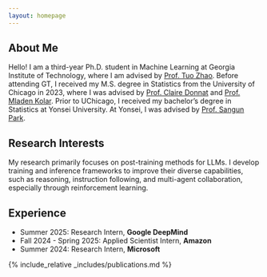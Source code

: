 ```yaml
---
layout: homepage
---
```


## About Me

Hello! I am a third-year Ph.D. student in Machine Learning at Georgia Institute of Technology, where I am advised by [Prof. Tuo Zhao](https://www2.isye.gatech.edu/~tzhao80/). Before attending GT, I received my M.S. degree in Statistics from the University of Chicago in 2023, where I was advised by [Prof. Claire Donnat](https://donnate.github.io/) and [Prof. Mladen Kolar](https://mkolar.coffeejunkies.org/). Prior to UChicago, I received my bachelor’s degree in Statistics at Yonsei University. At Yonsei, I was advised by [Prof. Sangun Park](https://yonsei.pure.elsevier.com/en/persons/sangun-park).

## Research Interests

My research primarily focuses on post-training methods for LLMs. I develop training and inference frameworks to improve their diverse capabilities, such as reasoning, instruction following, and multi-agent collaboration, especially through reinforcement learning.

<!-- 
My research primarily focuses on the post-training of LLMs. Specifically, I am developing training and inference frameworks to improve various abilities of LLMs, including
reasoning, instruction following, and multi-agent collaboration, particularly through reinforcement learning.
-->

<!-- 
My research focuses on post-training methods for large language models (LLMs). Specifically, I am developing methodologies to improve instruction following, reasoning, and coding abilities by:

1. training LLMs with reinforcement learning (RL), and
2. reducing reliance on costly supervision and data.
-->

<!-- 
- **Large Language Models**
- **Reinforcement Learning**
- **Self-Supervised Learning**
- **Nonconvex Optimization**
-->


## Experience

- Summer 2025: Research Intern, **Google DeepMind**
- Fall 2024 - Spring 2025: Applied Scientist Intern, **Amazon**
- Summer 2024: Research Intern,  **Microsoft**

<!-- ## News where I am advised by [Prof. Tuo Zhao](https://www2.isye.gatech.edu/~tzhao80/).-->

<!-- - **[Feb. 2020]** Our paper about incremental learning is accepted to CVPR 2020. -->

{% include_relative _includes/publications.md %}

<!-- {% include_relative _includes/services.md %} -->
